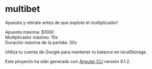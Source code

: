 # multibet

Apuesta y retirate antes de que explote el multiplicador!

Apuesta máxima: $1000  
Multiplicador máximo: 10x  
Duración máxima de la partida: 30s  

Utiliza tu cuenta de Google para mantener tu balance en localStorage.

Este proyecto ha sido generado con [Angular CLI](https://github.com/angular/angular-cli) versión 9.1.2.
